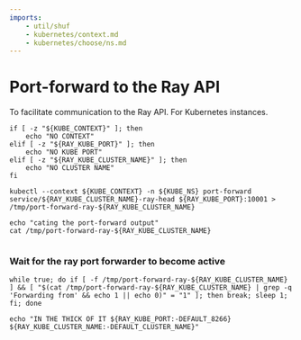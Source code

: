 ```yaml
---
imports:
    - util/shuf
    - kubernetes/context.md
    - kubernetes/choose/ns.md
---
```


# Port-forward to the Ray API

To facilitate communication to the Ray API. For Kubernetes instances.

```shell
if [ -z "${KUBE_CONTEXT}" ]; then 
    echo "NO CONTEXT"
elif [ -z "${RAY_KUBE_PORT}" ]; then 
    echo "NO KUBE PORT"
elif [ -z "${RAY_KUBE_CLUSTER_NAME}" ]; then 
    echo "NO CLUSTER NAME"
fi
```

```shell.async
kubectl --context ${KUBE_CONTEXT} -n ${KUBE_NS} port-forward service/${RAY_KUBE_CLUSTER_NAME}-ray-head ${RAY_KUBE_PORT}:10001 > /tmp/port-forward-ray-${RAY_KUBE_CLUSTER_NAME}
```

```shell
echo "cating the port-forward output"
cat /tmp/port-forward-ray-${RAY_KUBE_CLUSTER_NAME}
```

```shell
```

### Wait for the ray port forwarder to become active

```shell
while true; do if [ -f /tmp/port-forward-ray-${RAY_KUBE_CLUSTER_NAME} ] && [ "$(cat /tmp/port-forward-ray-${RAY_KUBE_CLUSTER_NAME} | grep -q 'Forwarding from' && echo 1 || echo 0)" = "1" ]; then break; sleep 1; fi; done
```

```shell
echo "IN THE THICK OF IT ${RAY_KUBE_PORT:-DEFAULT_8266}  ${RAY_KUBE_CLUSTER_NAME:-DEFAULT_CLUSTER_NAME}"
```
